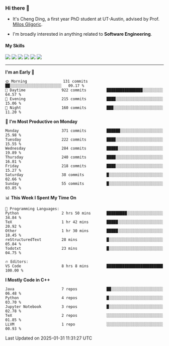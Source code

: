### Hi there 👋

* It's Cheng Ding, a first year PhD student at UT-Austin, advised by Prof. [Milos Gligoric](https://users.ece.utexas.edu/~gligoric/).

* I'm broadly interested in anything related to **Software Engineering**.

#### My Skills

![](https://img.shields.io/badge/C++-65318e?logo=cplusplus&logoColor=fff)
![](https://img.shields.io/badge/Python-3e74a2?logo=python&logoColor=fff)
![](https://img.shields.io/badge/C-5654a2?logo=c&logoColor=fff)
![](https://img.shields.io/badge/Go-00aaff?logo=go&logoColor=fff)
![](https://img.shields.io/badge/Docker-0088ff?logo=docker&logoColor=fff)
![](https://img.shields.io/badge/Apache-D22128?logo=apache&logoColor=fff)

---
<!--START_SECTION:waka-->
**I'm an Early 🐤** 

```text
🌞 Morning                131 commits         ██░░░░░░░░░░░░░░░░░░░░░░░   09.17 % 
🌆 Daytime                922 commits         ████████████████░░░░░░░░░   64.57 % 
🌃 Evening                215 commits         ████░░░░░░░░░░░░░░░░░░░░░   15.06 % 
🌙 Night                  160 commits         ███░░░░░░░░░░░░░░░░░░░░░░   11.20 % 
```
📅 **I'm Most Productive on Monday** 

```text
Monday                   371 commits         ██████░░░░░░░░░░░░░░░░░░░   25.98 % 
Tuesday                  222 commits         ████░░░░░░░░░░░░░░░░░░░░░   15.55 % 
Wednesday                284 commits         █████░░░░░░░░░░░░░░░░░░░░   19.89 % 
Thursday                 240 commits         ████░░░░░░░░░░░░░░░░░░░░░   16.81 % 
Friday                   218 commits         ████░░░░░░░░░░░░░░░░░░░░░   15.27 % 
Saturday                 38 commits          █░░░░░░░░░░░░░░░░░░░░░░░░   02.66 % 
Sunday                   55 commits          █░░░░░░░░░░░░░░░░░░░░░░░░   03.85 % 
```


📊 **This Week I Spent My Time On** 

```text
💬 Programming Languages: 
Python                   2 hrs 50 mins       █████████░░░░░░░░░░░░░░░░   34.84 % 
TeX                      1 hr 42 mins        █████░░░░░░░░░░░░░░░░░░░░   20.92 % 
Other                    1 hr 30 mins        █████░░░░░░░░░░░░░░░░░░░░   18.45 % 
reStructuredText         28 mins             █░░░░░░░░░░░░░░░░░░░░░░░░   05.84 % 
Todotxt                  23 mins             █░░░░░░░░░░░░░░░░░░░░░░░░   04.75 % 

🔥 Editors: 
VS Code                  8 hrs 8 mins        █████████████████████████   100.00 % 
```

**I Mostly Code in C++** 

```text
Java                     7 repos             ██░░░░░░░░░░░░░░░░░░░░░░░   06.48 % 
Python                   4 repos             █░░░░░░░░░░░░░░░░░░░░░░░░   03.70 % 
Jupyter Notebook         3 repos             █░░░░░░░░░░░░░░░░░░░░░░░░   02.78 % 
TeX                      2 repos             ░░░░░░░░░░░░░░░░░░░░░░░░░   01.85 % 
LLVM                     1 repo              ░░░░░░░░░░░░░░░░░░░░░░░░░   00.93 % 
```




 Last Updated on 2025-01-31 11:31:27 UTC
<!--END_SECTION:waka-->
